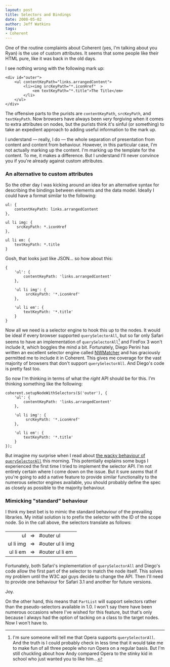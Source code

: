 ```yaml
---
layout: post
title: Selectors and Bindings
date: 2008-05-02
author: Jeff Watkins
tags:
- Coherent
---
```


One of the routine complaints about Coherent (yes, I'm talking about you Ryan) is the use of custom attributes. It seems that some people like their HTML pure, like it was back in the old days.
<!--more-->

I see nothing wrong with the following mark up:

    <div id="outer">
        <ul contentKeyPath="links.arrangedContent">
            <li><img srcKeyPath="*.iconHref"  >
                <em textKeyPath="*.title">The Title</em>
            </li>
        </ul>
    </div>

The offensive parts to the purists are `contentKeyPath`, `srcKeyPath`, and `textKeyPath`. Now browsers have always been _very_ forgiving when it comes to extra attributes on nodes, but the purists think it's sinful (or something) to take an expedient approach to adding useful information to the mark up.

I understand &mdash; really, I do &mdash; the whole separation of presentation from content and content from behaviour. However, in this particular case, I'm not actually marking up the content. I'm marking up the template for the content. To me, it makes a difference. But I understand I'll never convince you if you're already against custom attributes.

### An alternative to custom attributes ###

So the other day I was kicking around an idea for an alternative syntax for describing the bindings between elements and the data model. Ideally I could have a format similar to the following:

    ul: {
        contentKeyPath: links.arrangedContent
    },

    ul li img: {
		 srcKeyPath: *.iconHref
    },

    ul li em: {
        textKeyPath: *.title
    }

Gosh, that looks just like JSON... so how about this:

    {
        'ul': {
            contentKeyPath: 'links.arrangedContent'
        },

        'ul li img': {
    		 srcKeyPath: '*.iconHref'
        },

        'ul li em': {
            textKeyPath: '*.title'
        }
    }

Now all we need is a selector engine to hook this up to the nodes. It would be ideal if every browser supported `querySelectorAll`, but so far only Safari seems to have an implementation of `querySelectorAll`[^o] and FireFox 3 won't include it, which boggles the mind a bit. Fortunately, Diego Perini has written an excellent selector engine called [NWMatcher](http://javascript.nwbox.com/NWMatcher/) and has graciously permitted me to include it in Coherent. This gives me coverage for the vast majority of browsers that don't support `querySelectorAll`. And Diego's code is pretty fast too.

So now I'm thinking in terms of what the _right_ API should be for this. I'm thinking something like the following:

    coherent.setupNodeWithSelectors($('outer'), {
        'ul': {
            contentKeyPath: 'links.arrangedContent'
        },

        'ul li img': {
    		 srcKeyPath: '*.iconHref'
        },

        'ul li em': {
            textKeyPath: '*.title'
        }
    });

But imagine my surprise when I read about [the wacky behaviour of `querySelectorAll`](http://ejohn.org/blog/thoughts-on-queryselectorall/) this morning. This potentially explains some bugs I experienced the first time I tried to implement the selector API. I'm not entirely certain where I come down on the issue. But it sure _seems_ that if you're going to add a native feature to provide similar functionality to the numerous selector engines available, you should probably define the spec as closely as possible to the majority behaviour.

### Mimicking "standard" behaviour ###

I think my best bet is to mimic the standard behaviour of the prevailing libraries. My initial solution is to prefix the selector with the ID of the scope node. So in the call above, the selectors translate as follows:

<table style="margin: 20px auto;">
<tr><td style="text-align:right;padding-right:5px;">ul</td><td>&#x21D2;</td><td style="padding-left: 5px;">#outer ul</td></tr>
<tr><td style="text-align:right;padding-right:5px;">ul li img</td><td>&#x21D2;</td><td style="padding-left: 5px;">#outer ul li img</td></tr>
<tr><td style="text-align:right;padding-right:5px;">ul li em</td><td>&#x21D2;</td><td style="padding-left: 5px;">#outer ul li em</td></tr>
</table>

Fortunately, both Safari's implementation of `querySelectorAll` and Diego's code allow the first part of the selector to match the node itself. This solves my problem until the W3C api guys decide to change the API. Then I'll need to provide one behaviour for Safari 3.1 and another for future versions.

Joy.

On the other hand, this means that `PartList` will support selectors rather than the pseudo-selectors available in 1.0. I won't say there have been numerous occasions where I've wished for this feature, but that's only because I always had the option of tacking on a class to the target nodes. Now I won't have to.


[^o]: I'm sure someone will tell me that Opera supports `querySelectorAll`. And the truth is I could probably check in less time that it would take me to make fun of all three people who run Opera on a regular basis. But I'm still chuckling about how Andy compared Opera to the stinky kid in school who just wanted you to like him...